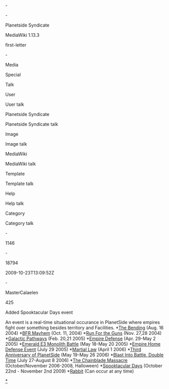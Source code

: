 <?xml version="1.0"?>

\-<mediawiki xml:lang="en" version="0.3" xsi:schemaLocation="http://www.mediawiki.org/xml/export-0.3/ http://www.mediawiki.org/xml/export-0.3.xsd" xmlns:xsi="http://www.w3.org/2001/XMLSchema-instance" ns="http://www.mediawiki.org/xml/export-0.3/">

\-<siteinfo>

<sitename>Planetside Syndicate</sitename>

<base><http://wiki.planetsidesyndicate.com/index.php?title=Main_Page></base>

<generator>MediaWiki 1.13.3</generator>

<case>

first-letter

</case>

\-<namespaces>

<namespace key="-2">Media</namespace>

<namespace key="-1">Special</namespace>

<namespace key="0"/>

<namespace key="1">Talk</namespace>

<namespace key="2">User</namespace>

<namespace key="3">User talk</namespace>

<namespace key="4">Planetside Syndicate</namespace>

<namespace key="5">Planetside Syndicate talk</namespace>

<namespace key="6">Image</namespace>

<namespace key="7">Image talk</namespace>

<namespace key="8">MediaWiki</namespace>

<namespace key="9">MediaWiki talk</namespace>

<namespace key="10">Template</namespace>

<namespace key="11">Template talk</namespace>

<namespace key="12">Help</namespace>

<namespace key="13">Help talk</namespace>

<namespace key="14">Category</namespace>

<namespace key="15">Category talk</namespace>

</namespaces>

</siteinfo>

\-<page>

<title>

Events

</title>

<id>1146</id>

\-<revision>

<id>18794</id>

<timestamp>2009-10-23T13:09:52Z</timestamp>

\-<contributor>

<username>MasterCalaelen</username>

<id>425</id>

</contributor>

<minor/>

<comment>Added Spooktacular Days event</comment>

<text xml:space="preserve">An event is a real-time situational occurance
in PlanetSide where empires fight over something besides territory and
Facilities. \*[The Bending](/The_Bending "wikilink") (Aug. 16 2004) \*[BFR Mayhem](/BFR_Mayhem "wikilink") (Oct. 11, 2004) \*[Run For the
Guns](/Run_For_the_Guns "wikilink") (Nov. 27,28 2004) \*[Galactic
Pathways](/Galactic_Pathways "wikilink") (Feb. 20,21 2005) \*[Empire
Defense](/Empire_Defense "wikilink") (Apr. 29-May 2 2005) \*[Emerald E3
Monolith Battle](/Emerald_E3_Monolith_Battle "wikilink") (May 18-May 20 2005) \*[Empire Home Defense
Event](/Empire_Home_Defense_Event "wikilink") (July 29 2005) \*[Martial
Law](/Martial_Law "wikilink") (April 1 2006) \*[Third Anniversary of
PlanetSide](/Third_Anniversary_of_PlanetSide "wikilink") (May 19-May 26 2006) \*[Blast Into Battle, Double
Time](/Blast_Into_Battle,_Double_Time "wikilink") (July 27-August 8 2006) \*[The Chainblade Massacre](/The_Chainblade_Massacre "wikilink")
(October/November 2006-2008, Halloween) \*[Spooktacular
Days](/Spooktacular_Days "wikilink") (October 22nd - November 2nd 2009) \*[Rabbit](/Rabbit "wikilink") (Can occur at any time) </text>

</revision>

</page>

</mediawiki>

[\*](/Category:Events "wikilink")
